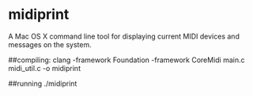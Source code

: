 # midiprint
A Mac OS X command line tool for displaying current MIDI devices and messages on the system.

##compiling:
clang -framework Foundation -framework CoreMidi main.c midi_util.c -o midiprint

##running
./midiprint


